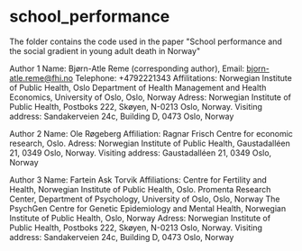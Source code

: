 # school_performance

The folder contains the code used in the paper "School performance and the social gradient in young adult death in Norway"

Author 1
Name: Bjørn-Atle Reme (corresponding author),
Email: bjorn-atle.reme@fhi.no
Telephone: +4792221343 
Affilitations: Norwegian Institute of Public Health, Oslo
Department of Health Management and Health Economics, University of Oslo, Oslo, Norway
Adress: Norwegian Institute of Public Health, Postboks 222, Skøyen, N-0213 Oslo, Norway. Visiting address: Sandakerveien 24c, Building D, 0473 Oslo, Norway

Author 2
Name: Ole Røgeberg 
Affiliation: Ragnar Frisch Centre for economic research, Oslo.
Adress: Norwegian Institute of Public Health, Gaustadalléen 21, 0349 Oslo, Norway. 
Visiting address: Gaustadalléen 21, 0349 Oslo, Norway

Author 3
Name: Fartein Ask Torvik 
Affiliations: Centre for Fertility and Health, Norwegian Institute of Public Health, Oslo.
Promenta Research Center, Department of Psychology, University of Oslo, Oslo, Norway
The PsychGen Centre for Genetic Epidemiology and Mental Health, Norwegian Institute of Public Health, Oslo, Norway
Adress: Norwegian Institute of Public Health, Postboks 222, Skøyen, N-0213 Oslo, Norway. Visiting address: Sandakerveien 24c, Building D, 0473 Oslo, Norway
